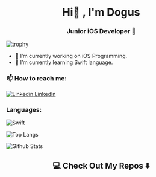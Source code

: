 <h1 align="center">Hi👋 , I'm Dogus</h1>
<h3 align="center">Junior iOS Developer 🚀 </h3>

[![trophy](https://github-profile-trophy.vercel.app/?username=kaynakdgs)](https://github.com/kaynakdgs/github-profile-trophy)
- 🔭 I’m currently working on iOS Programming.
- 🌱 I’m currently learning Swift language.
<h3>📫 How to reach me:</h3>

[![Linkedin](https://i.stack.imgur.com/gVE0j.png) LinkedIn](https://www.linkedin.com/in/dogus-kaynak/)

<h3>Languages:</h3>

<img alt="Swift" src="https://img.shields.io/badge/swift-%23FA7343.svg?&style=for-the-badge&logo=swift&logoColor=white"/>

![Top Langs](https://github-readme-stats.vercel.app/api/top-langs/?username=kaynakdgs&hide=TeX&layout=compact)

![Github Stats](https://github-readme-stats.vercel.app/api?username=kaynakdgs&count_private=true&show_icons=true&include_all_commits=true)


<h2  align="center">💻 Check Out My Repos ⬇️ </h2>
